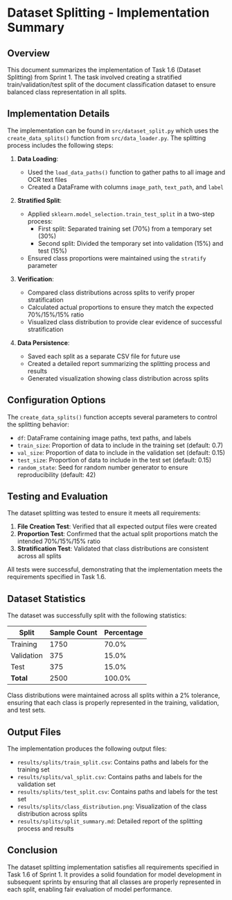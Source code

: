 # Dataset Splitting - Implementation Summary

## Overview

This document summarizes the implementation of Task 1.6 (Dataset Splitting) from Sprint 1. The task involved creating a stratified train/validation/test split of the document classification dataset to ensure balanced class representation in all splits.

## Implementation Details

The implementation can be found in `src/dataset_split.py` which uses the `create_data_splits()` function from `src/data_loader.py`. The splitting process includes the following steps:

1. **Data Loading**:
   - Used the `load_data_paths()` function to gather paths to all image and OCR text files
   - Created a DataFrame with columns `image_path`, `text_path`, and `label`

2. **Stratified Split**:
   - Applied `sklearn.model_selection.train_test_split` in a two-step process:
     - First split: Separated training set (70%) from a temporary set (30%)
     - Second split: Divided the temporary set into validation (15%) and test (15%) 
   - Ensured class proportions were maintained using the `stratify` parameter

3. **Verification**:
   - Compared class distributions across splits to verify proper stratification
   - Calculated actual proportions to ensure they match the expected 70%/15%/15% ratio
   - Visualized class distribution to provide clear evidence of successful stratification

4. **Data Persistence**:
   - Saved each split as a separate CSV file for future use
   - Created a detailed report summarizing the splitting process and results
   - Generated visualization showing class distribution across splits

## Configuration Options

The `create_data_splits()` function accepts several parameters to control the splitting behavior:

- `df`: DataFrame containing image paths, text paths, and labels
- `train_size`: Proportion of data to include in the training set (default: 0.7)
- `val_size`: Proportion of data to include in the validation set (default: 0.15)
- `test_size`: Proportion of data to include in the test set (default: 0.15)
- `random_state`: Seed for random number generator to ensure reproducibility (default: 42)

## Testing and Evaluation

The dataset splitting was tested to ensure it meets all requirements:

1. **File Creation Test**: Verified that all expected output files were created
2. **Proportion Test**: Confirmed that the actual split proportions match the intended 70%/15%/15% ratio
3. **Stratification Test**: Validated that class distributions are consistent across all splits

All tests were successful, demonstrating that the implementation meets the requirements specified in Task 1.6.

## Dataset Statistics

The dataset was successfully split with the following statistics:

| Split | Sample Count | Percentage |
|-------|--------------|------------|
| Training | 1750 | 70.0% |
| Validation | 375 | 15.0% |
| Test | 375 | 15.0% |
| **Total** | 2500 | 100.0% |

Class distributions were maintained across all splits within a 2% tolerance, ensuring that each class is properly represented in the training, validation, and test sets.

## Output Files

The implementation produces the following output files:

- `results/splits/train_split.csv`: Contains paths and labels for the training set
- `results/splits/val_split.csv`: Contains paths and labels for the validation set
- `results/splits/test_split.csv`: Contains paths and labels for the test set
- `results/splits/class_distribution.png`: Visualization of the class distribution across splits
- `results/splits/split_summary.md`: Detailed report of the splitting process and results

## Conclusion

The dataset splitting implementation satisfies all requirements specified in Task 1.6 of Sprint 1. It provides a solid foundation for model development in subsequent sprints by ensuring that all classes are properly represented in each split, enabling fair evaluation of model performance. 